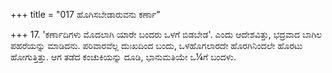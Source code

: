 +++
title = "017 ಹೊಗಿಸಬೇಡಾರುವನು ಕರ್ಣಾ"

+++
17. 'ಕರ್ಣಾದಿಗಳು ಮೊದಲಾಗಿ ಯಾರೇ ಬಂದರು ಒಳಗೆ ಬಿಡಬೇಡ'. ಎಂದು ಆದೇಶವಿತ್ತು, ಭದ್ರವಾದ ಬಾಗಿಲ ಪಹರೆಯನ್ನು ಮಾಡಿದನು. ಪರಿವಾರವೆಲ್ಲ ದುಃಖದಿಂದ ಬಂದು, ಒಳಹೊಗಲಾರದೇ ಹೊರಗಿನಿಂದಲೇ ಹೊರಟು ಹೋಗುತ್ತಿತ್ತು. ಆಗ ತಡೆದ ಕಂಚುಕಿಯನ್ನು ದೂಡಿ, ಭಾನುಮತಿಯೇ ಒ¼ಗೆ ಬಂದಳು.